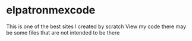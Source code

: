 # elpatronmexcode
This is one of the best sites I created by scratch
View my code there may be some files that are not intended to be there
